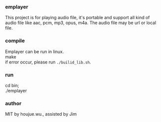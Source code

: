 ### emplayer
This project is for playing audio file, it's portable and support all kind of
audio file like aac, pcm, mp3, opus, m4a. The audio file may be url or local file.

### compile 
Emplayer can be run in linux.  
make  
if error occur, please run `./builid_lib.sh`.

### run
cd bin;  
./emplayer  

### author
MIT by houjue.wu., assisted by Jim
